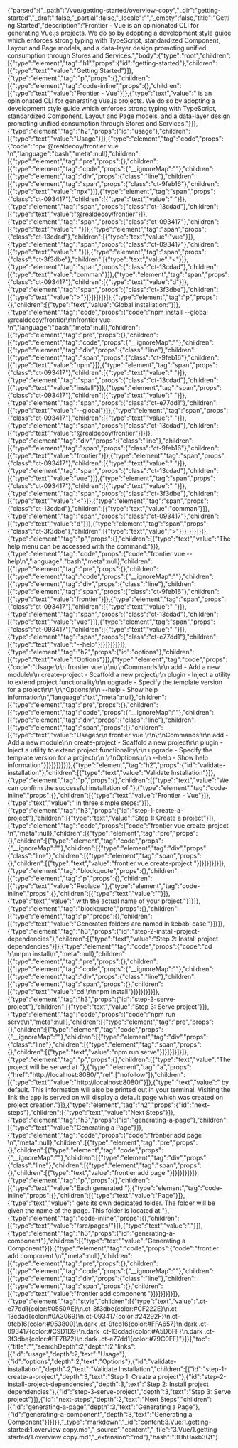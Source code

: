 {"parsed":{"_path":"/vue/getting-started/overview-copy","_dir":"getting-started","_draft":false,"_partial":false,"_locale":"","_empty":false,"title":"Getting Started","description":"Frontier - Vue is an opinionated CLI for generating Vue.js projects. We do so by adopting a development style guide which enforces strong typing with TypeScript, standardized Component, Layout and Page models, and a data-layer design promoting unified consumption through Stores and Services.","body":{"type":"root","children":[{"type":"element","tag":"h1","props":{"id":"getting-started"},"children":[{"type":"text","value":"Getting Started"}]},{"type":"element","tag":"p","props":{},"children":[{"type":"element","tag":"code-inline","props":{},"children":[{"type":"text","value":"Frontier - Vue"}]},{"type":"text","value":" is an opinionated CLI for generating Vue.js projects. We do so by adopting a development style guide which enforces strong typing with TypeScript, standardized Component, Layout and Page models, and a data-layer design promoting unified consumption through Stores and Services."}]},{"type":"element","tag":"h2","props":{"id":"usage"},"children":[{"type":"text","value":"Usage"}]},{"type":"element","tag":"code","props":{"code":"npx @realdecoy/frontier vue <command>\n","language":"bash","meta":null},"children":[{"type":"element","tag":"pre","props":{},"children":[{"type":"element","tag":"code","props":{"__ignoreMap":""},"children":[{"type":"element","tag":"div","props":{"class":"line"},"children":[{"type":"element","tag":"span","props":{"class":"ct-9feb16"},"children":[{"type":"text","value":"npx"}]},{"type":"element","tag":"span","props":{"class":"ct-093417"},"children":[{"type":"text","value":" "}]},{"type":"element","tag":"span","props":{"class":"ct-13cdad"},"children":[{"type":"text","value":"@realdecoy/frontier"}]},{"type":"element","tag":"span","props":{"class":"ct-093417"},"children":[{"type":"text","value":" "}]},{"type":"element","tag":"span","props":{"class":"ct-13cdad"},"children":[{"type":"text","value":"vue"}]},{"type":"element","tag":"span","props":{"class":"ct-093417"},"children":[{"type":"text","value":" "}]},{"type":"element","tag":"span","props":{"class":"ct-3f3dbe"},"children":[{"type":"text","value":"<"}]},{"type":"element","tag":"span","props":{"class":"ct-13cdad"},"children":[{"type":"text","value":"comman"}]},{"type":"element","tag":"span","props":{"class":"ct-093417"},"children":[{"type":"text","value":"d"}]},{"type":"element","tag":"span","props":{"class":"ct-3f3dbe"},"children":[{"type":"text","value":">"}]}]}]}]}]},{"type":"element","tag":"p","props":{},"children":[{"type":"text","value":"Global installation:"}]},{"type":"element","tag":"code","props":{"code":"npm install --global @realdecoy/frontier\r\nfrontier vue <command>\n","language":"bash","meta":null},"children":[{"type":"element","tag":"pre","props":{},"children":[{"type":"element","tag":"code","props":{"__ignoreMap":""},"children":[{"type":"element","tag":"div","props":{"class":"line"},"children":[{"type":"element","tag":"span","props":{"class":"ct-9feb16"},"children":[{"type":"text","value":"npm"}]},{"type":"element","tag":"span","props":{"class":"ct-093417"},"children":[{"type":"text","value":" "}]},{"type":"element","tag":"span","props":{"class":"ct-13cdad"},"children":[{"type":"text","value":"install"}]},{"type":"element","tag":"span","props":{"class":"ct-093417"},"children":[{"type":"text","value":" "}]},{"type":"element","tag":"span","props":{"class":"ct-e77dd1"},"children":[{"type":"text","value":"--global"}]},{"type":"element","tag":"span","props":{"class":"ct-093417"},"children":[{"type":"text","value":" "}]},{"type":"element","tag":"span","props":{"class":"ct-13cdad"},"children":[{"type":"text","value":"@realdecoy/frontier"}]}]},{"type":"element","tag":"div","props":{"class":"line"},"children":[{"type":"element","tag":"span","props":{"class":"ct-9feb16"},"children":[{"type":"text","value":"frontier"}]},{"type":"element","tag":"span","props":{"class":"ct-093417"},"children":[{"type":"text","value":" "}]},{"type":"element","tag":"span","props":{"class":"ct-13cdad"},"children":[{"type":"text","value":"vue"}]},{"type":"element","tag":"span","props":{"class":"ct-093417"},"children":[{"type":"text","value":" "}]},{"type":"element","tag":"span","props":{"class":"ct-3f3dbe"},"children":[{"type":"text","value":"<"}]},{"type":"element","tag":"span","props":{"class":"ct-13cdad"},"children":[{"type":"text","value":"comman"}]},{"type":"element","tag":"span","props":{"class":"ct-093417"},"children":[{"type":"text","value":"d"}]},{"type":"element","tag":"span","props":{"class":"ct-3f3dbe"},"children":[{"type":"text","value":">"}]}]}]}]}]},{"type":"element","tag":"p","props":{},"children":[{"type":"text","value":"The help menu can be accessed with the command:"}]},{"type":"element","tag":"code","props":{"code":"frontier vue --help\n","language":"bash","meta":null},"children":[{"type":"element","tag":"pre","props":{},"children":[{"type":"element","tag":"code","props":{"__ignoreMap":""},"children":[{"type":"element","tag":"div","props":{"class":"line"},"children":[{"type":"element","tag":"span","props":{"class":"ct-9feb16"},"children":[{"type":"text","value":"frontier"}]},{"type":"element","tag":"span","props":{"class":"ct-093417"},"children":[{"type":"text","value":" "}]},{"type":"element","tag":"span","props":{"class":"ct-13cdad"},"children":[{"type":"text","value":"vue"}]},{"type":"element","tag":"span","props":{"class":"ct-093417"},"children":[{"type":"text","value":" "}]},{"type":"element","tag":"span","props":{"class":"ct-e77dd1"},"children":[{"type":"text","value":"--help"}]}]}]}]}]},{"type":"element","tag":"h2","props":{"id":"options"},"children":[{"type":"text","value":"Options"}]},{"type":"element","tag":"code","props":{"code":"Usage:\r\n  frontier vue <command>\r\n\r\nCommands:\r\n    add              -  Add a new module\r\n    create-project   -  Scaffold a new project\r\n    plugin           -  Inject a utility to extend project functionality\r\n    upgrade          -  Specify the template version for a project\r\n  \r\nOptions:\r\n    --help           -  Show help information\n","language":"txt","meta":null},"children":[{"type":"element","tag":"pre","props":{},"children":[{"type":"element","tag":"code","props":{"__ignoreMap":""},"children":[{"type":"element","tag":"div","props":{"class":"line"},"children":[{"type":"element","tag":"span","props":{},"children":[{"type":"text","value":"Usage:\r\n  frontier vue <command>\r\n\r\nCommands:\r\n    add              -  Add a new module\r\n    create-project   -  Scaffold a new project\r\n    plugin           -  Inject a utility to extend project functionality\r\n    upgrade          -  Specify the template version for a project\r\n  \r\nOptions:\r\n    --help           -  Show help information"}]}]}]}]}]},{"type":"element","tag":"h2","props":{"id":"validate-installation"},"children":[{"type":"text","value":"Validate Installation"}]},{"type":"element","tag":"p","props":{},"children":[{"type":"text","value":"We can confirm the successful installation of "},{"type":"element","tag":"code-inline","props":{},"children":[{"type":"text","value":"Frontier - Vue"}]},{"type":"text","value":" in three simple steps:"}]},{"type":"element","tag":"h3","props":{"id":"step-1-create-a-project"},"children":[{"type":"text","value":"Step 1: Create a project"}]},{"type":"element","tag":"code","props":{"code":"frontier vue create-project <project-name>\n","meta":null},"children":[{"type":"element","tag":"pre","props":{},"children":[{"type":"element","tag":"code","props":{"__ignoreMap":""},"children":[{"type":"element","tag":"div","props":{"class":"line"},"children":[{"type":"element","tag":"span","props":{},"children":[{"type":"text","value":"frontier vue create-project <project-name>"}]}]}]}]}]},{"type":"element","tag":"blockquote","props":{},"children":[{"type":"element","tag":"p","props":{},"children":[{"type":"text","value":"Replace "},{"type":"element","tag":"code-inline","props":{},"children":[{"type":"text","value":"<project-name>"}]},{"type":"text","value":" with the actual name of your project."}]}]},{"type":"element","tag":"blockquote","props":{},"children":[{"type":"element","tag":"p","props":{},"children":[{"type":"text","value":"Generated folders are named in kebab-case."}]}]},{"type":"element","tag":"h3","props":{"id":"step-2-install-project-dependencies"},"children":[{"type":"text","value":"Step 2: Install project dependencies"}]},{"type":"element","tag":"code","props":{"code":"cd <project-name>\r\nnpm install\n","meta":null},"children":[{"type":"element","tag":"pre","props":{},"children":[{"type":"element","tag":"code","props":{"__ignoreMap":""},"children":[{"type":"element","tag":"div","props":{"class":"line"},"children":[{"type":"element","tag":"span","props":{},"children":[{"type":"text","value":"cd <project-name>\r\nnpm install"}]}]}]}]}]},{"type":"element","tag":"h3","props":{"id":"step-3-serve-project"},"children":[{"type":"text","value":"Step 3: Serve project"}]},{"type":"element","tag":"code","props":{"code":"npm run serve\n","meta":null},"children":[{"type":"element","tag":"pre","props":{},"children":[{"type":"element","tag":"code","props":{"__ignoreMap":""},"children":[{"type":"element","tag":"div","props":{"class":"line"},"children":[{"type":"element","tag":"span","props":{},"children":[{"type":"text","value":"npm run serve"}]}]}]}]}]},{"type":"element","tag":"p","props":{},"children":[{"type":"text","value":"The project will be served at "},{"type":"element","tag":"a","props":{"href":"http://localhost:8080/","rel":["nofollow"]},"children":[{"type":"text","value":"http://localhost:8080/"}]},{"type":"text","value":" by default. This information will also be printed out in your terminal. Visiting the link the app is served on will display a default page which was created on project creation."}]},{"type":"element","tag":"h2","props":{"id":"next-steps"},"children":[{"type":"text","value":"Next Steps"}]},{"type":"element","tag":"h3","props":{"id":"generating-a-page"},"children":[{"type":"text","value":"Generating a Page"}]},{"type":"element","tag":"code","props":{"code":"frontier add page <page-name>\n","meta":null},"children":[{"type":"element","tag":"pre","props":{},"children":[{"type":"element","tag":"code","props":{"__ignoreMap":""},"children":[{"type":"element","tag":"div","props":{"class":"line"},"children":[{"type":"element","tag":"span","props":{},"children":[{"type":"text","value":"frontier add page <page-name>"}]}]}]}]}]},{"type":"element","tag":"p","props":{},"children":[{"type":"text","value":"Each generated "},{"type":"element","tag":"code-inline","props":{},"children":[{"type":"text","value":"Page"}]},{"type":"text","value":" gets its own dedicated folder. The folder will be given the name of the page. This folder is located at "},{"type":"element","tag":"code-inline","props":{},"children":[{"type":"text","value":"/src/pages/<page-name>"}]},{"type":"text","value":"."}]},{"type":"element","tag":"h3","props":{"id":"generating-a-component"},"children":[{"type":"text","value":"Generating a Component"}]},{"type":"element","tag":"code","props":{"code":"frontier add component <component-name>\n","meta":null},"children":[{"type":"element","tag":"pre","props":{},"children":[{"type":"element","tag":"code","props":{"__ignoreMap":""},"children":[{"type":"element","tag":"div","props":{"class":"line"},"children":[{"type":"element","tag":"span","props":{},"children":[{"type":"text","value":"frontier add component <component-name>"}]}]}]}]}]},{"type":"element","tag":"style","children":[{"type":"text","value":".ct-e77dd1{color:#0550AE}\n.ct-3f3dbe{color:#CF222E}\n.ct-13cdad{color:#0A3069}\n.ct-093417{color:#24292F}\n.ct-9feb16{color:#953800}\n.dark .ct-9feb16{color:#FFA657}\n.dark .ct-093417{color:#C9D1D9}\n.dark .ct-13cdad{color:#A5D6FF}\n.dark .ct-3f3dbe{color:#FF7B72}\n.dark .ct-e77dd1{color:#79C0FF}"}]}],"toc":{"title":"","searchDepth":2,"depth":2,"links":[{"id":"usage","depth":2,"text":"Usage"},{"id":"options","depth":2,"text":"Options"},{"id":"validate-installation","depth":2,"text":"Validate Installation","children":[{"id":"step-1-create-a-project","depth":3,"text":"Step 1: Create a project"},{"id":"step-2-install-project-dependencies","depth":3,"text":"Step 2: Install project dependencies"},{"id":"step-3-serve-project","depth":3,"text":"Step 3: Serve project"}]},{"id":"next-steps","depth":2,"text":"Next Steps","children":[{"id":"generating-a-page","depth":3,"text":"Generating a Page"},{"id":"generating-a-component","depth":3,"text":"Generating a Component"}]}]}},"_type":"markdown","_id":"content:3.Vue:1.getting-started:1.overview copy.md","_source":"content","_file":"3.Vue/1.getting-started/1.overview copy.md","_extension":"md"},"hash":"3HhHaxb3Qt"}